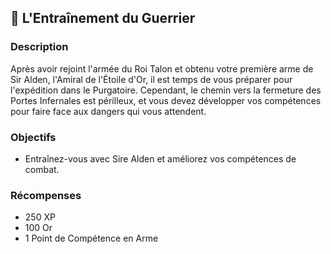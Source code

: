 ## 📜 L'Entraînement du Guerrier

### Description

Après avoir rejoint l'armée du Roi Talon et obtenu votre première arme de Sir Alden, l'Amiral de l'Étoile d'Or, il est
temps de vous préparer pour l'expédition dans le Purgatoire. Cependant, le chemin vers la fermeture des Portes
Infernales est périlleux, et vous devez développer vos compétences pour faire face aux dangers qui vous attendent.

### Objectifs

- Entraînez-vous avec Sire Alden et améliorez vos compétences de combat.

### Récompenses

- 250 XP
- 100 Or
- 1 Point de Compétence en Arme
